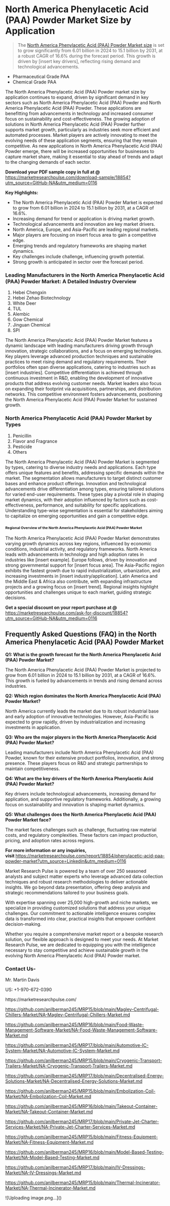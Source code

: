 <h1>North America Phenylacetic Acid (PAA) Powder Market&nbsp;Size by Application</h1><blockquote><p>The <a href="https://marketresearchpulse.com/download-sample/18854?utm_source=GitHub-NA&amp;utm_medium=0116">North America Phenylacetic Acid (PAA) Powder Market size</a> is set to grow significantly from 6.01 billion in 2024 to 15.1 billion by 2031, at a robust CAGR of 16.6% during the forecast period. This growth is driven by [insert key drivers], reflecting rising demand and technological advancements.</p></blockquote><ul><li>Pharmaceutical Grade PAA<li> Chemical Grade PAA</li></ul><p>The North America Phenylacetic Acid (PAA) Powder market size by application continues to expand, driven by significant demand in key sectors such as North America Phenylacetic Acid (PAA) Powder and North America Phenylacetic Acid (PAA) Powder. These applications are benefitting from advancements in technology and increased consumer focus on sustainability and cost-effectiveness. The growing adoption of solutions in North America Phenylacetic Acid (PAA) Powder further supports market growth, particularly as industries seek more efficient and automated processes. Market players are actively innovating to meet the evolving needs of these application segments, ensuring that they remain competitive. As new applications in North America Phenylacetic Acid (PAA) Powder emerge, there will be increased opportunities for businesses to capture market share, making it essential to stay ahead of trends and adapt to the changing demands of each sector.</p><p><strong>Download your PDF sample copy in full at @ </strong><a href="https://marketresearchpulse.com/download-sample/18854?utm_source=GitHub-NA&amp;utm_medium=0116">https://marketresearchpulse.com/download-sample/18854?utm_source=GitHub-NA&amp;utm_medium=0116</a></p><p><strong>Key Highlights: </strong></p><ul><li>The North America Phenylacetic Acid (PAA) Powder Market is expected to grow from 6.01 billion in 2024 to 15.1 billion by 2031, at a CAGR of 16.6%.</li><li>Increasing demand for trend or application is driving market growth.</li><li>Technological advancements and innovation are key market drivers.</li><li>North America, Europe, and Asia-Pacific are leading regional markets.</li><li>Major players are focusing on insert focus area to gain a competitive edge.</li><li>Emerging trends and regulatory frameworks are shaping market dynamics.</li><li>Key challenges include challenge, influencing growth potential.</li><li>Strong growth is anticipated in sector over the forecast period.</li></ul><h3>Leading Manufacturers in the North America Phenylacetic Acid (PAA) Powder Market: A Detailed Industry Overview</h3><ol><li>Hebei Chengxin</li><li>Hebei Zehao Biotechnology</li><li>White Deer</li><li>TUL</li><li>Alembic</li><li>Gow Chemical</li><li>Jinguan Chemical</li><li>SPI</li></ol><div class="flex max-w-full flex-col flex-grow"><div class="min-h-8 text-message flex w-full flex-col items-end gap-2 whitespace-normal break-words [.text-message+&amp;]:mt-5" dir="auto" data-message-author-role="assistant" data-message-id="fd8432e4-4910-450d-b182-61b7bfb0a01f" data-message-model-slug="gpt-4o"><div class="flex w-full flex-col gap-1 empty:hidden first:pt-[3px]"><div class="markdown prose w-full break-words dark:prose-invert light"><p>The North America Phenylacetic Acid (PAA) Powder Market features a dynamic landscape with leading manufacturers driving growth through innovation, strategic collaborations, and a focus on emerging technologies. Key players leverage advanced production techniques and sustainable practices to meet rising demand and regulatory requirements. Their portfolios often span diverse applications, catering to industries such as [insert industries]. Competitive differentiation is achieved through continuous investment in R&amp;D, enabling the development of innovative products that address evolving customer needs. Market leaders also focus on expanding their footprint via acquisitions, partnerships, and distribution networks. This competitive environment fosters advancements, positioning the North America Phenylacetic Acid (PAA) Powder Market for sustained growth.</p></div></div></div></div><h3>North America Phenylacetic Acid (PAA) Powder Market by Types</h3><ol><li>Penicillin<li> Flavor and Fragrance<li> Pesticide<li> Others</li></ol><div class="flex max-w-full flex-col flex-grow"><div class="min-h-8 text-message flex w-full flex-col items-end gap-2 whitespace-normal break-words [.text-message+&amp;]:mt-5" dir="auto" data-message-author-role="assistant" data-message-id="084470be-0bb7-4664-bddf-5156b4f41249" data-message-model-slug="gpt-4o-mini"><div class="flex w-full flex-col gap-1 empty:hidden first:pt-[3px]"><div class="markdown prose w-full break-words dark:prose-invert light"><p>The North America Phenylacetic Acid (PAA) Powder Market is segmented by types, catering to diverse industry needs and applications. Each type offers unique features and benefits, addressing specific demands within the market. The segmentation allows manufacturers to target distinct customer bases and enhance product offerings. Innovation and technological advancements drive differentiation among types, ensuring tailored solutions for varied end-user requirements. These types play a pivotal role in shaping market dynamics, with their adoption influenced by factors such as cost-effectiveness, performance, and suitability for specific applications. Understanding type-wise segmentation is essential for stakeholders aiming to capitalize on emerging opportunities and gain a competitive edge.</p></div></div></div></div><h3><span style="font-size: 11px;">Regional Overview of the North America Phenylacetic Acid (PAA) Powder Market</span></h3><div class="flex max-w-full flex-col flex-grow"><div class="min-h-8 text-message flex w-full flex-col items-end gap-2 whitespace-normal break-words [.text-message+&amp;]:mt-5" dir="auto" data-message-author-role="assistant" data-message-id="e9038762-ce64-4e30-91c9-9bd413514231" data-message-model-slug="gpt-4o-mini"><div class="flex w-full flex-col gap-1 empty:hidden first:pt-[3px]"><div class="markdown prose w-full break-words dark:prose-invert light"><p>The North America Phenylacetic Acid (PAA) Powder Market demonstrates varying growth dynamics across key regions, influenced by economic conditions, industrial activity, and regulatory frameworks. North America leads with advancements in technology and high adoption rates in industries like [insert example]. Europe follows, driven by innovation and strong governmental support for [insert focus area]. The Asia-Pacific region exhibits the fastest growth due to rapid industrialization, urbanization, and increasing investments in [insert industry/application]. Latin America and the Middle East &amp; Africa also contribute, with expanding infrastructure projects and a growing focus on [insert trend]. Regional insights highlight opportunities and challenges unique to each market, guiding strategic decisions.</p></div></div></div></div><p><strong>Get a special discount on your report purchase at @ </strong><a href="https://marketresearchpulse.com/ask-for-discount/18854?utm_source=GitHub-NA&amp;utm_medium=0116">https://marketresearchpulse.com/ask-for-discount/18854?utm_source=GitHub-NA&amp;utm_medium=0116</a></p><h2>Frequently Asked Questions (FAQ) in the North America Phenylacetic Acid (PAA) Powder Market</h2><p><strong>Q1: What is the growth forecast for the North America Phenylacetic Acid (PAA) Powder Market?</strong></p><p>The North America Phenylacetic Acid (PAA) Powder Market is projected to grow from 6.01 billion in 2024 to 15.1 billion by 2031, at a CAGR of 16.6%. This growth is fueled by advancements in trends and rising demand across industries.</p><p><strong>Q2: Which region dominates the North America Phenylacetic Acid (PAA) Powder Market?</strong></p><p>North America currently leads the market due to its robust industrial base and early adoption of innovative technologies. However, Asia-Pacific is expected to grow rapidly, driven by industrialization and increasing investments in application.</p><p><strong>Q3: Who are the major players in the North America Phenylacetic Acid (PAA) Powder Market?</strong></p><p>Leading manufacturers include North America Phenylacetic Acid (PAA) Powder, known for their extensive product portfolios, innovation, and strong presence. These players focus on R&amp;D and strategic partnerships to maintain competitiveness.</p><p><strong>Q4: What are the key drivers of the North America Phenylacetic Acid (PAA) Powder Market?</strong></p><p>Key drivers include technological advancements, increasing demand for application, and supportive regulatory frameworks. Additionally, a growing focus on sustainability and innovation is shaping market dynamics.</p><p><strong>Q5: What challenges does the North America Phenylacetic Acid (PAA) Powder Market face?</strong></p><p>The market faces challenges such as challenge, fluctuating raw material costs, and regulatory complexities. These factors can impact production, pricing, and adoption rates across regions.</p><p><strong>For more information or any inquiries, visit&nbsp;</strong><a href="https://marketresearchpulse.com/report/18854/phenylacetic-acid-paa-powder-market?utm_source=Linkedin&utm_medium=0116">https://marketresearchpulse.com/report/18854/phenylacetic-acid-paa-powder-market?utm_source=Linkedin&utm_medium=0116</a></p><p>Market Research Pulse is powered by a team of over 250 seasoned analysts and subject matter experts who leverage advanced data collection techniques and robust research methodologies to deliver actionable insights. We go beyond data presentation, offering deep analysis and strategic recommendations tailored to your business goals.</p><p>With expertise spanning over 25,000 high-growth and niche markets, we specialize in providing customized solutions that address your unique challenges. Our commitment to actionable intelligence ensures complex data is transformed into clear, practical insights that empower confident decision-making.</p><p>Whether you require a comprehensive market report or a bespoke research solution, our flexible approach is designed to meet your needs. At Market Research Pulse, we are dedicated to equipping you with the intelligence necessary to stay competitive and achieve sustainable growth in the evolving North America Phenylacetic Acid (PAA) Powder market.</p><h3><strong>Contact Us-</strong></h3><p>Mr. Martin Davis</p><p>US: +1-970-672-0390</p><p>https://marketresearchpulse.com/</p><p><a href="https://github.com/anilberman245/MRP15/blob/main/Maglev-Centrifugal-Chillers-Market/NA-Maglev-Centrifugal-Chillers-Market.md">https://github.com/anilberman245/MRP15/blob/main/Maglev-Centrifugal-Chillers-Market/NA-Maglev-Centrifugal-Chillers-Market.md</a></p><p><a href="https://github.com/anilberman245/MRP16/blob/main/Food-Waste-Management-Software-Market/NA-Food-Waste-Management-Software-Market.md">https://github.com/anilberman245/MRP16/blob/main/Food-Waste-Management-Software-Market/NA-Food-Waste-Management-Software-Market.md</a></p><p><a href="https://github.com/anilberman245/MRP17/blob/main/Automotive-IC-System-Market/NA-Automotive-IC-System-Market.md">https://github.com/anilberman245/MRP17/blob/main/Automotive-IC-System-Market/NA-Automotive-IC-System-Market.md</a></p><p><a href="https://github.com/anilberman245/MRP15/blob/main/Cryogenic-Transport-Trailers-Market/NA-Cryogenic-Transport-Trailers-Market.md">https://github.com/anilberman245/MRP15/blob/main/Cryogenic-Transport-Trailers-Market/NA-Cryogenic-Transport-Trailers-Market.md</a></p><p><a href="https://github.com/anilberman245/MRP17/blob/main/Decentralised-Energy-Solutions-Market/NA-Decentralised-Energy-Solutions-Market.md">https://github.com/anilberman245/MRP17/blob/main/Decentralised-Energy-Solutions-Market/NA-Decentralised-Energy-Solutions-Market.md</a></p><p><a href="https://github.com/anilberman245/MRP15/blob/main/Embolization-Coil-Market/NA-Embolization-Coil-Market.md">https://github.com/anilberman245/MRP15/blob/main/Embolization-Coil-Market/NA-Embolization-Coil-Market.md</a></p><p><a href="https://github.com/anilberman245/MRP16/blob/main/Takeout-Container-Market/NA-Takeout-Container-Market.md">https://github.com/anilberman245/MRP16/blob/main/Takeout-Container-Market/NA-Takeout-Container-Market.md</a></p><p><a href="https://github.com/anilberman245/MRP17/blob/main/Private-Jet-Charter-Services-Market/NA-Private-Jet-Charter-Services-Market.md">https://github.com/anilberman245/MRP17/blob/main/Private-Jet-Charter-Services-Market/NA-Private-Jet-Charter-Services-Market.md</a></p><p><a href="https://github.com/anilberman245/MRP15/blob/main/Fitness-Equipment-Market/NA-Fitness-Equipment-Market.md">https://github.com/anilberman245/MRP15/blob/main/Fitness-Equipment-Market/NA-Fitness-Equipment-Market.md</a></p><p><a href="https://github.com/anilberman245/MRP16/blob/main/Model-Based-Testing-Market/NA-Model-Based-Testing-Market.md">https://github.com/anilberman245/MRP16/blob/main/Model-Based-Testing-Market/NA-Model-Based-Testing-Market.md</a></p><p><a href="https://github.com/anilberman245/MRP17/blob/main/IV-Dressings-Market/NA-IV-Dressings-Market.md">https://github.com/anilberman245/MRP17/blob/main/IV-Dressings-Market/NA-IV-Dressings-Market.md</a></p><p><a href="https://github.com/anilberman245/MRP15/blob/main/Thermal-Incinerator-Market/NA-Thermal-Incinerator-Market.md">https://github.com/anilberman245/MRP15/blob/main/Thermal-Incinerator-Market/NA-Thermal-Incinerator-Market.md</a></p>
![Uploading image.png…]()
